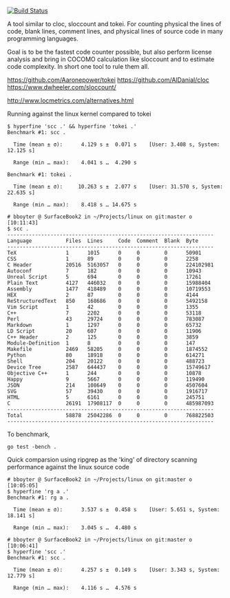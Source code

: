 [![Build Status](https://travis-ci.org/boyter/scc.svg?branch=master)](https://travis-ci.org/boyter/scc)


A tool similar to cloc, sloccount and tokei. For counting physical the lines of code, blank lines, comment lines, and physical lines of source code in many programming languages.

Goal is to be the fastest code counter possible, but also perform license analysis and bring in COCOMO calculation like sloccount and to estimate code complexity. In short one tool to rule them all.

https://github.com/Aaronepower/tokei
https://github.com/AlDanial/cloc
https://www.dwheeler.com/sloccount/

http://www.locmetrics.com/alternatives.html

Running against the linux kernel compared to tokei

```
$ hyperfine 'scc .' && hyperfine 'tokei .'
Benchmark #1: scc .

  Time (mean ± σ):      4.129 s ±  0.071 s    [User: 3.408 s, System: 12.125 s]

  Range (min … max):    4.041 s …  4.290 s

Benchmark #1: tokei .

  Time (mean ± σ):     10.263 s ±  2.077 s    [User: 31.570 s, System: 22.635 s]

  Range (min … max):    8.418 s … 14.675 s

```

```
# bboyter @ SurfaceBook2 in ~/Projects/linux on git:master o [10:11:43]
$ scc .
-------------------------------------------------------------------
Language           Files  Lines     Code  Comment  Blank  Byte
-------------------------------------------------------------------
TeX                1      1015      0     0        0      50901
CSS                1      89        0     0        0      2258
C Header           20516  5163057   0     0        0      224102981
Autoconf           7      182       0     0        0      10943
Unreal Script      5      694       0     0        0      17261
Plain Text         4127   446032    0     0        0      15988404
Assembly           1477   418489    0     0        0      10719553
HEX                2      87        0     0        0      4144
ReStructuredText   850    168686    0     0        0      5492158
Vim Script         1      42        0     0        0      1355
C++                7      2202      0     0        0      53118
Perl               43     29724     0     0        0      783087
Markdown           1      1297      0     0        0      65732
LD Script          20     607       0     0        0      11906
C++ Header         2      125       0     0        0      3859
Module-Definition  1      8         0     0        0      147
Makefile           2469   58205     0     0        0      1874552
Python             80     18918     0     0        0      614271
Shell              204    20122     0     0        0      488723
Device Tree        2587   644437    0     0        0      15749617
Objective C++      1      244       0     0        0      10878
Happy              9      5667      0     0        0      119490
JSON               214    108649    0     0        0      4507604
SVG                57     39430     0     0        0      1916717
HTML               5      6161      0     0        0      245751
C                  26191  17908117  0     0        0      485987093
-------------------------------------------------------------------
Total              58878  25042286  0     0        0      768822503
-------------------------------------------------------------------
```

To benchmark,

```
go test -bench .
```

Quick comparsion using ripgrep as the 'king' of directory scanning performance against the linux source code

```
# bboyter @ SurfaceBook2 in ~/Projects/linux on git:master o [10:05:05]
$ hyperfine 'rg a .'
Benchmark #1: rg a .

  Time (mean ± σ):      3.537 s ±  0.458 s    [User: 5.651 s, System: 18.141 s]

  Range (min … max):    3.045 s …  4.480 s

# bboyter @ SurfaceBook2 in ~/Projects/linux on git:master o [10:06:41]
$ hyperfine 'scc .'
Benchmark #1: scc .

  Time (mean ± σ):      4.257 s ±  0.149 s    [User: 3.343 s, System: 12.779 s]

  Range (min … max):    4.116 s …  4.576 s

```